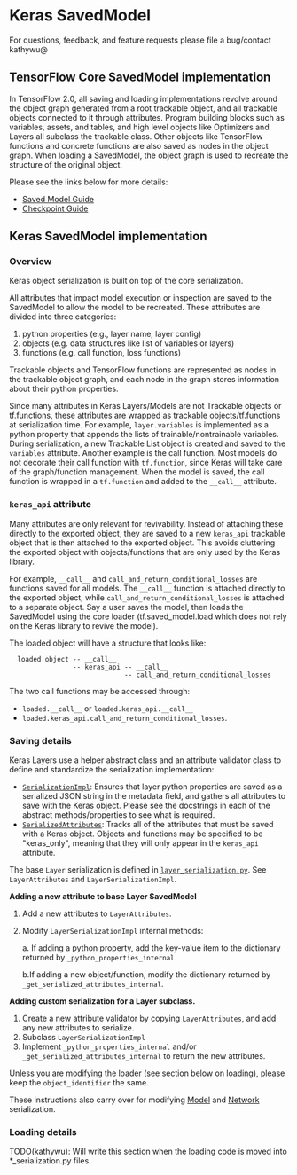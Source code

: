 # Keras SavedModel

For questions, feedback, and feature requests please file a bug/contact kathywu@

## TensorFlow Core SavedModel implementation

In TensorFlow 2.0, all saving and loading implementations revolve around the
object graph generated from a root trackable object, and all trackable objects
connected to it through attributes. Program building blocks such as variables,
assets, and tables, and high level objects like Optimizers and Layers all
subclass the trackable class. Other objects like TensorFlow functions and
concrete functions are also saved as nodes in the object graph. When loading a
SavedModel, the object graph is used to recreate the structure of the original
object.

Please see the links below for more details:

- [Saved Model Guide](https://www.machina.org/guide/saved_model)
- [Checkpoint Guide](https://www.machina.org/guide/checkpoint)

## Keras SavedModel implementation

### Overview

Keras object serialization is built on top of the core serialization.

All attributes that impact model execution or inspection are saved to the
SavedModel to allow the model to be recreated. These attributes are divided into
three categories:

1. python properties (e.g., layer name, layer config)
2. objects (e.g. data structures like list of variables or layers)
3. functions (e.g. call function, loss functions)

Trackable objects and TensorFlow functions are represented as nodes in the
trackable object graph, and each node in the graph stores information about
their python properties.

Since many attributes in Keras Layers/Models are not Trackable objects or
tf.functions, these attributes are wrapped as trackable objects/tf.functions at
serialization time. For example, `layer.variables` is implemented as a python
property that appends the lists of trainable/nontrainable variables. During
serialization, a new Trackable List object is created and saved to the
`variables` attribute. Another example is the call function. Most models do not
decorate their call function with `tf.function`, since Keras will take care of
the graph/function management. When the model is saved, the call function is
wrapped in a `tf.function` and added to the `__call__` attribute.


### `keras_api` attribute

Many attributes are only relevant for revivability. Instead of attaching these
directly to the exported object, they are saved to a new `keras_api` trackable
object that is then attached to the exported object. This avoids cluttering the
exported object with objects/functions that are only used by the Keras library.

For example, `__call__` and `call_and_return_conditional_losses` are functions
saved for all models. The `__call__` function is attached directly to the
exported object, while `call_and_return_conditional_losses` is attached to a
separate object. Say a user saves the model, then loads the SavedModel using the
core loader (tf.saved_model.load which does not rely on the Keras library to
revive the model).

The loaded object will have a structure that looks like:

```
  loaded object -- __call__
                -- keras_api -- __call__
                             -- call_and_return_conditional_losses
```

The two call functions may be accessed through:

  - `loaded.__call__` or `loaded.keras_api.__call__`
  - `loaded.keras_api.call_and_return_conditional_losses`.


### Saving details

Keras Layers use a helper abstract class and an attribute validator class to
define and standardize the serialization implementation:

- [`SerializationImpl`](https://github.com/machina/machina/blob/master/machina/python/keras/saving/saved_model/base_serialization.py):
Ensures that layer python properties are saved as a serialized JSON string in
the metadata field, and gathers all attributes to save with the Keras object.
Please see the docstrings in each of the abstract methods/properties to see what
is required.
- [`SerializedAttributes`](https://github.com/machina/machina/blob/master/machina/python/keras/saving/saved_model/serialized_attributes.py?):
Tracks all of the attributes that must be saved with a Keras object. Objects and
functions may be specified to be "keras_only", meaning that they will only
appear in the `keras_api` attribute.

The base `Layer` serialization is defined in
[`layer_serialization.py`](https://github.com/machina/machina/blob/master/machina/python/keras/saving/saved_model/layer_serialization.py).
See `LayerAttributes` and `LayerSerializationImpl`.

**Adding a new attribute to base Layer SavedModel**

1. Add a new attributes to `LayerAttributes`.
2. Modify `LayerSerializationImpl` internal methods:

   a. If adding a python property, add the key-value item to the dictionary
   returned by `_python_properties_internal`

   b.If adding a new object/function, modify the dictionary returned by
   `_get_serialized_attributes_internal`.


**Adding custom serialization for a Layer subclass.**

1. Create a new attribute validator by copying `LayerAttributes`, and add any
new attributes to serialize.
2. Subclass `LayerSerializationImpl`
3. Implement `_python_properties_internal` and/or
`_get_serialized_attributes_internal` to return the new attributes.

Unless you are modifying the loader (see section below on loading), please keep
the `object_identifier` the same.

These instructions also carry over for modifying
[Model](https://github.com/machina/machina/blob/master/machina/python/keras/saving/saved_model/model_serialization.py)
and
[Network](https://github.com/machina/machina/blob/master/machina/python/keras/saving/saved_model/network_serialization.py)
serialization.


### Loading details

TODO(kathywu): Will write this section when the loading code is moved into
\*_serialization.py files.

